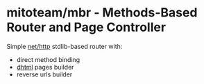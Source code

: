# mitoteam/mbr - Methods-Based Router and Page Controller

Simple [net/http](https://pkg.go.dev/net/http#ServeMux) stdlib-based router with:

* direct method binding
* [dhtml](https://github.com/mitoteam/dhtml) pages builder
* reverse urls builder 
